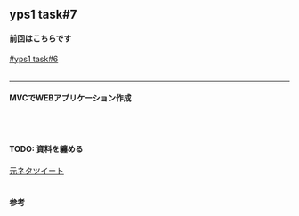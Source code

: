 ## yps1 task#7

#### 前回はこちらです
[#yps1 task#6](https://github.com/yotaro-ok/yps/blob/master/task_6.md)
<br>
<br>

***

#### MVCでWEBアプリケーション作成

<br>
<br>

#### TODO: 資料を纏める

[元ネタツイート](https://twitter.com/yotaro__ok/status/1307232598486208513)
<br>
<br>
#### 参考
